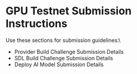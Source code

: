 # GPU Testnet Submission Instructions

Use these sections for submission guidelines:\


* Provider Build Challenge Submission Details
* SDL Build Challenge Submission Details
* Deploy AI Model Submission Details
